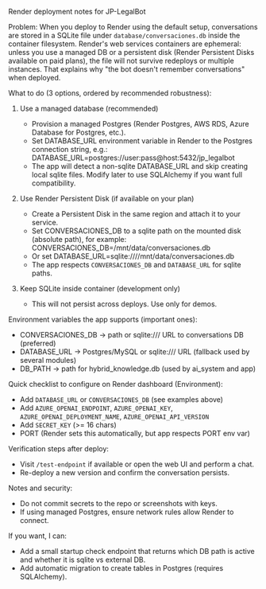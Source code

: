 Render deployment notes for JP-LegalBot

Problem: When you deploy to Render using the default setup, conversations are stored in a SQLite file under `database/conversaciones.db` inside the container filesystem. Render's web services containers are ephemeral: unless you use a managed DB or a persistent disk (Render Persistent Disks available on paid plans), the file will not survive redeploys or multiple instances. That explains why "the bot doesn't remember conversations" when deployed.

What to do (3 options, ordered by recommended robustness):

1) Use a managed database (recommended)
   - Provision a managed Postgres (Render Postgres, AWS RDS, Azure Database for Postgres, etc.).
   - Set DATABASE_URL environment variable in Render to the Postgres connection string, e.g.:
     DATABASE_URL=postgres://user:pass@host:5432/jp_legalbot
   - The app will detect a non-sqlite DATABASE_URL and skip creating local sqlite files. Modify later to use SQLAlchemy if you want full compatibility.

2) Use Render Persistent Disk (if available on your plan)
   - Create a Persistent Disk in the same region and attach it to your service.
   - Set CONVERSACIONES_DB to a sqlite path on the mounted disk (absolute path), for example:
     CONVERSACIONES_DB=/mnt/data/conversaciones.db
   - Or set DATABASE_URL=sqlite:////mnt/data/conversaciones.db
   - The app respects `CONVERSACIONES_DB` and `DATABASE_URL` for sqlite paths.

3) Keep SQLite inside container (development only)
   - This will not persist across deploys. Use only for demos.

Environment variables the app supports (important ones):
- CONVERSACIONES_DB  -> path or sqlite:/// URL to conversations DB (preferred)
- DATABASE_URL       -> Postgres/MySQL or sqlite:/// URL (fallback used by several modules)
- DB_PATH            -> path for hybrid_knowledge.db (used by ai_system and app)

Quick checklist to configure on Render dashboard (Environment):
- Add `DATABASE_URL` or `CONVERSACIONES_DB` (see examples above)
- Add `AZURE_OPENAI_ENDPOINT`, `AZURE_OPENAI_KEY`, `AZURE_OPENAI_DEPLOYMENT_NAME`, `AZURE_OPENAI_API_VERSION`
- Add `SECRET_KEY` (>= 16 chars)
- PORT (Render sets this automatically, but app respects PORT env var)

Verification steps after deploy:
- Visit `/test-endpoint` if available or open the web UI and perform a chat.
- Re-deploy a new version and confirm the conversation persists.

Notes and security:
- Do not commit secrets to the repo or screenshots with keys.
- If using managed Postgres, ensure network rules allow Render to connect.

If you want, I can:
- Add a small startup check endpoint that returns which DB path is active and whether it is sqlite vs external DB.
- Add automatic migration to create tables in Postgres (requires SQLAlchemy).

